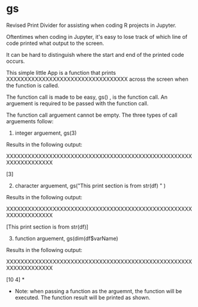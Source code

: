 # gs
Revised Print Divider for assisting when coding R projects in Jupyter.

Oftentimes when coding in Jupyter, it's easy to lose track of which line of code printed what output to the screen.

It can be hard to distinguish where the start  and end of the printed code occurs.

This simple little App is a function that prints  XXXXXXXXXXXXXXXXXXXXXXXXXXXXXXXXXX across the screen when the function is called.

The function call is made to be easy, gs() , is the function call.  An arguement is required to be passed with the function call.

The function call arguement cannot be empty.  The three types of call arguements follow:

1) integer arguement,  gs(3)

Results in the following output:

XXXXXXXXXXXXXXXXXXXXXXXXXXXXXXXXXXXXXXXXXXXXXXXXXXXXXXXXXXXXXXXXX

[3]


2) character arguement, gs("This print section is from str(df) " )

Results in the following output:

XXXXXXXXXXXXXXXXXXXXXXXXXXXXXXXXXXXXXXXXXXXXXXXXXXXXXXXXXXXXXXXXX

[This print section is from str(df)]


3) function arguement, gs(dim(df$varName) 

Results in the following output:

XXXXXXXXXXXXXXXXXXXXXXXXXXXXXXXXXXXXXXXXXXXXXXXXXXXXXXXXXXXXXXXXX

[10 4]  *


* Note: when passing a function as the arguemnt, the function will be executed. The function result will be printed as shown.
